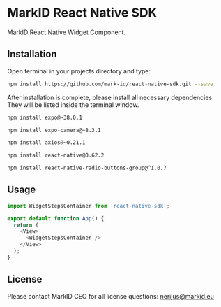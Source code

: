 # MarkID React Native SDK

MarkID React Native Widget Component. 

## Installation

Open terminal in your projects directory and type:

```bash
npm install https://github.com/mark-id/react-native-sdk.git --save     
```

After installation is complete, please install all necessary dependencies. They
will be listed inside the terminal window.

```bash
npm install expo@~38.0.1
```

```bash
npm install expo-camera@~8.3.1      
```

```bash
npm install axios@~0.21.1
```

```bash
npm install react-native@0.62.2
```

```bash
npm install react-native-radio-buttons-group@^1.0.7
```

## Usage

```javascript
import WidgetStepsContainer from 'react-native-sdk';

export default function App() {
  return (
    <View>
      <WidgetStepsContainer />
    </View>
  );
}
```

## License
Please contact MarkID CEO for all license questions:
nerijus@markid.eu